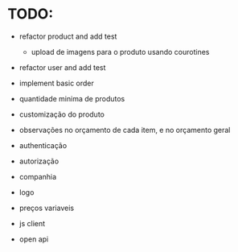# TODO:
- refactor product and add test
  - upload de imagens para o produto usando courotines
- refactor user and add test
- implement basic order
- quantidade minima de produtos
- customização do produto
- observações no orçamento de cada item, e no orçamento geral
- authenticação
- autorização
- companhia
- logo
- preços variaveis

- js client
- open api
